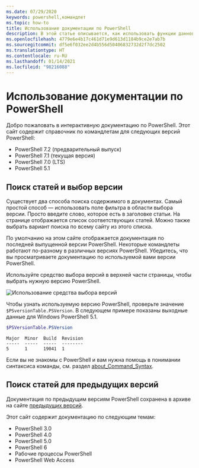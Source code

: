 ```yaml
---
ms.date: 07/29/2020
keywords: powershell,командлет
ms.topic: how-to
title: Использование документации по PowerShell
description: В этой статье описывается, как использовать функции данного сайта, включая фильтрацию при поиске и выбор версий.
ms.openlocfilehash: 4779e6e4b17c461d71e9d613d1184b9ce2e7ab7b
ms.sourcegitcommit: df5e6f032ee2d4b556d50406832732d2f7dc2502
ms.translationtype: HT
ms.contentlocale: ru-RU
ms.lasthandoff: 01/14/2021
ms.locfileid: "98216088"
---
```

# <a name="how-to-use-the-powershell-documentation"></a>Использование документации по PowerShell

Добро пожаловать в интерактивную документацию по PowerShell. Этот сайт содержит справочник по командлетам для следующих версий PowerShell:

- PowerShell 7.2 (предварительный выпуск)
- PowerShell 7.1 (текущая версия)
- PowerShell 7.0 (LTS)
- PowerShell 5.1

## <a name="finding-articles-and-selecting-a-version"></a>Поиск статей и выбор версии

Существует два способа поиска содержимого в документах. Самый простой способ — использовать поле фильтра в области выбора версии. Просто введите слово, которое есть в заголовке статьи. На странице отображается список соответствующих статей. Можно также выбрать вариант поиска по всему сайту из этого списка.

По умолчанию на этом сайте отображается документация по последней выпущенной версии PowerShell. Некоторые командлеты работают по-разному в различных версиях PowerShell. Убедитесь, что вы просматриваете документацию по используемой вами версии PowerShell.

Используйте средство выбора версий в верхней части страницы, чтобы выбрать нужную версию PowerShell.

![Использование средства выбора версий](media/how-to-use-docs/version-search.gif)

Чтобы узнать используемую версию PowerShell, проверьте значение `$PSversionTable.PSVersion`. В следующем примере показаны выходные данные для Windows PowerShell 5.1.

```powershell
$PSVersionTable.PSVersion
```

```Output
Major  Minor  Build  Revision
-----  -----  -----  --------
5      1      19041  1
```

Если вы не знакомы с PowerShell и вам нужна помощь в понимании синтаксиса команды, см. раздел [about_Command_Syntax](/powershell/module/microsoft.powershell.core/about/about_command_syntax).

## <a name="finding-articles-for-previous-versions"></a>Поиск статей для предыдущих версий

Документация по предыдущим версиям PowerShell сохранена в архиве на сайте [предыдущих версий](https://aka.ms/PSLegacyDocs).

Этот сайт содержит документацию по следующим темам:

- PowerShell 3.0
- PowerShell 4.0
- PowerShell 5.0
- PowerShell 6
- Рабочие процессы PowerShell
- PowerShell Web Access
